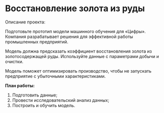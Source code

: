 # Восстановление золота из руды

Описание проекта:

Подготовьте прототип модели машинного обучения для «Цифры». Компания разрабатывает решения для эффективной работы промышленных предприятий.

Модель должна предсказать коэффициент восстановления золота из золотосодержащей руды. Используйте данные с параметрами добычи и очистки. 

Модель поможет оптимизировать производство, чтобы не запускать предприятие с убыточными характеристиками.

**План работы:**
1. Подготовить данные;
2. Провести исследовательский анализ данных;
3. Построить и обучить модель.

